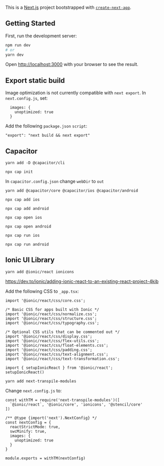 This is a [Next.js](https://nextjs.org/) project bootstrapped with [`create-next-app`](https://github.com/vercel/next.js/tree/canary/packages/create-next-app).

## Getting Started

First, run the development server:

```bash
npm run dev
# or
yarn dev
```

Open [http://localhost:3000](http://localhost:3000) with your browser to see the result.

## Export static build

Image optimization is not currently compatible with `next export`. In `next.config.js`, set:

```
  images: {
    unoptimized: true
  }
```

Add the following `package.json` `script`:

```
"export": "next build && next export"
```

## Capacitor

```
yarn add -D @capacitor/cli

npx cap init
```

In `capacitor.config.json` change `webDir` to `out`

```
yarn add @capacitor/core @capacitor/ios @capacitor/android

npx cap add ios

npx cap add android
```

```
npx cap open ios

npx cap open android
```

```
npx cap run ios

npx cap run android
```

## Ionic UI Library

```
yarn add @ionic/react ionicons
```

https://dev.to/ionic/adding-ionic-react-to-an-existing-react-project-4kib

Add the following CSS to `_app.tsx`:

```
import '@ionic/react/css/core.css';

/* Basic CSS for apps built with Ionic */
import '@ionic/react/css/normalize.css';
import '@ionic/react/css/structure.css';
import '@ionic/react/css/typography.css';

/* Optional CSS utils that can be commented out */
import '@ionic/react/css/display.css';
import '@ionic/react/css/flex-utils.css';
import '@ionic/react/css/float-elements.css';
import '@ionic/react/css/padding.css';
import '@ionic/react/css/text-alignment.css';
import '@ionic/react/css/text-transformation.css';

import { setupIonicReact } from '@ionic/react';
setupIonicReact()
```

```
yarn add next-transpile-modules
```

Change `next.config.js` to:

```
const withTM = require('next-transpile-modules')([
  `@ionic/react`, '@ionic/core', 'ionicons', '@stencil/core'
])

/** @type {import('next').NextConfig} */
const nextConfig = {
  reactStrictMode: true,
  swcMinify: true,
  images: {
    unoptimized: true
  }
}

module.exports = withTM(nextConfig)

```